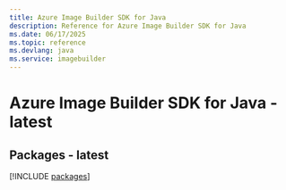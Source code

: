 ```yaml
---
title: Azure Image Builder SDK for Java
description: Reference for Azure Image Builder SDK for Java
ms.date: 06/17/2025
ms.topic: reference
ms.devlang: java
ms.service: imagebuilder
---
```

# Azure Image Builder SDK for Java - latest
## Packages - latest
[!INCLUDE [packages](image-builder-index.md)]